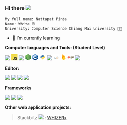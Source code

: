 ### Hi there <img src="https://media.giphy.com/media/hvRJCLFzcasrR4ia7z/giphy.gif" width="25px">
```
My full name: Nattapat Pinta
Name: White 😊
University: Computer Science Chiang Mai University 💜✨
```

- 🌱 I’m currently learning

**Computer languages and Tools: (Student Level)**  

<code><img height="20" src="https://cdn.iconscout.com/icon/free/png-512/java-23-225999.png"></code>
<code><img height="20" src="https://raw.githubusercontent.com/github/explore/80688e429a7d4ef2fca1e82350fe8e3517d3494d/topics/javascript/javascript.png"></code>
<code><img height="20" src="https://www.howtoautomate.in.th/wp-content/uploads/2019/04/ts.png"></code>
<code><img height="20" src="https://raw.githubusercontent.com/github/explore/80688e429a7d4ef2fca1e82350fe8e3517d3494d/topics/nodejs/nodejs.png"></code>
<code><img height="20" src="https://raw.githubusercontent.com/github/explore/80688e429a7d4ef2fca1e82350fe8e3517d3494d/topics/cpp/cpp.png"></code>
<code><img height="20" src="https://raw.githubusercontent.com/github/explore/80688e429a7d4ef2fca1e82350fe8e3517d3494d/topics/python/python.png"></code>
<code><img height="20" src="https://image.flaticon.com/icons/png/512/919/919830.png"></code>
<code><img height="20" src="https://raw.githubusercontent.com/github/explore/80688e429a7d4ef2fca1e82350fe8e3517d3494d/topics/mysql/mysql.png"></code>
<code><img height="20" src="https://raw.githubusercontent.com/github/explore/80688e429a7d4ef2fca1e82350fe8e3517d3494d/topics/firebase/firebase.png"></code>
<code><img height="20" src="https://raw.githubusercontent.com/github/explore/80688e429a7d4ef2fca1e82350fe8e3517d3494d/topics/git/git.png"></code>
<code><img height="20" src="https://icons.iconarchive.com/icons/papirus-team/papirus-apps/512/julia-icon.png"></code>

**Editor:**

<code><img height="20" src="https://upload.wikimedia.org/wikipedia/commons/thumb/9/9a/Visual_Studio_Code_1.35_icon.svg/1024px-Visual_Studio_Code_1.35_icon.svg.png"></code>
<code><img height="20" src="https://cdn.iconscout.com/icon/free/png-256/sublime-439588.png"></code>
<code><img height="20" src="https://2.bp.blogspot.com/-tzm1twY_ENM/XlCRuI0ZkRI/AAAAAAAAOso/BmNOUANXWxwc5vwslNw3WpjrDlgs9PuwQCLcBGAsYHQ/s1600/pasted%2Bimage%2B0.png"></code>
<code><img height="20" src="https://cdn2.iconfinder.com/data/icons/pack1-baco-flurry-icons-style/512/XAMPP.png"></code>

**Frameworks:**

<code><img height="20" src="https://iconape.com/wp-content/files/vp/196729/svg/196729.svg"></code>
<code><img height="20" src="https://img.icons8.com/color/452/bootstrap.png"></code>
<code><img height="20" src="https://icon-library.com/images/jquery-icon-png/jquery-icon-png-7.jpg"></code>

**Other web application projects:**

> Stackblitz <code><img height="20" src="https://pbs.twimg.com/profile_images/1055142255722344448/xhqy_EUP_400x400.jpg"></code> : <a href="https://stackblitz.com/@WHIZENx">WHIZENx</a>

<!--
**WHIZENx/WHIZENx** is a ✨ _special_ ✨ repository because its `README.md` (this file) appears on your GitHub profile.

Here are some ideas to get you started:

- 🔭 I’m currently working on ...
- 🌱 I’m currently learning ...
- 👯 I’m looking to collaborate on ...
- 🤔 I’m looking for help with ...
- 💬 Ask me about ...
- 📫 How to reach me: ...
- 😄 Pronouns: ...
- ⚡ Fun fact: ...
-->
